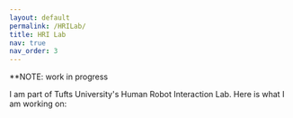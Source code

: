 ```yaml
---
layout: default
permalink: /HRILab/
title: HRI Lab
nav: true
nav_order: 3
---
```


**NOTE: work in progress


I am part of Tufts University's Human Robot Interaction Lab. Here is what I am working on:
